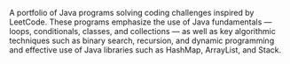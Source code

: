 A portfolio of Java programs solving coding challenges inspired by LeetCode. These programs emphasize the use of Java fundamentals — loops, conditionals, classes, and collections — as well as key algorithmic techniques such as binary search, recursion, and dynamic programming and effective use of Java libraries such as HashMap, ArrayList, and Stack.

